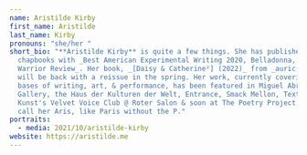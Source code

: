 ```yaml
---
name: Aristilde Kirby
first_name: Aristilde
last_name: Kirby
pronouns: "she/her "
short_bio: "**Aristilde Kirby** is quite a few things. She has published
  chapbooks with _Best American Experimental Writing 2020, Belladonna, & Black
  Warrior Review_. Her book, _[Daisy & Catherine²] (2022)_ from _auric press_
  will be back with a reissue in the spring. Her work, currently covering the
  bases of writing, art, & performance, has been featured in Miguel Abreu
  Gallery, the Haus der Kulturen der Welt, Entrance, Smack Mellon, Texte Zur
  Kunst's Velvet Voice Club @ Roter Salon & soon at The Poetry Project. You can
  call her Aris, like Paris without the P."
portraits:
  - media: 2021/10/aristilde-kirby
website: https://aristilde.me
---
```

